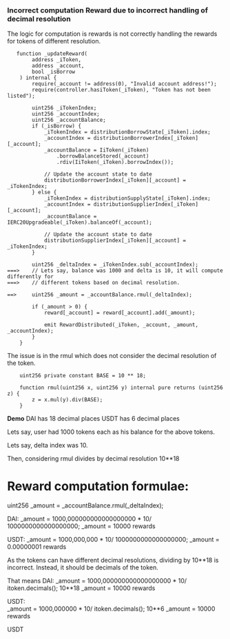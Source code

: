 ### Incorrect computation Reward due to incorrect handling of decimal resolution ###
The logic for computation is rewards is not correctly handling the rewards for tokens of different resolution.
```
   function _updateReward(
        address _iToken,
        address _account,
        bool _isBorrow
    ) internal {
        require(_account != address(0), "Invalid account address!");
        require(controller.hasiToken(_iToken), "Token has not been listed");

        uint256 _iTokenIndex;
        uint256 _accountIndex;
        uint256 _accountBalance;
        if (_isBorrow) {
            _iTokenIndex = distributionBorrowState[_iToken].index;
            _accountIndex = distributionBorrowerIndex[_iToken][_account];
            _accountBalance = IiToken(_iToken)
                .borrowBalanceStored(_account)
                .rdiv(IiToken(_iToken).borrowIndex());

            // Update the account state to date
            distributionBorrowerIndex[_iToken][_account] = _iTokenIndex;
        } else {
            _iTokenIndex = distributionSupplyState[_iToken].index;
            _accountIndex = distributionSupplierIndex[_iToken][_account];
            _accountBalance = IERC20Upgradeable(_iToken).balanceOf(_account);

            // Update the account state to date
            distributionSupplierIndex[_iToken][_account] = _iTokenIndex;
        }

        uint256 _deltaIndex = _iTokenIndex.sub(_accountIndex);
===>    // Lets say, balance was 1000 and delta is 10, it will compute differently for
===>    // different tokens based on decimal resolution.

==>     uint256 _amount = _accountBalance.rmul(_deltaIndex);

        if (_amount > 0) {
            reward[_account] = reward[_account].add(_amount);

            emit RewardDistributed(_iToken, _account, _amount, _accountIndex);
        }
    }
```
The issue is in the rmul which does not consider the decimal resolution of the token.

```
    uint256 private constant BASE = 10 ** 18;

    function rmul(uint256 x, uint256 y) internal pure returns (uint256 z) {
        z = x.mul(y).div(BASE);
    }
```


**Demo**
DAI has 18 decimal places
USDT has 6 decimal places

Lets say, user had 1000 tokens each as his balance for the above tokens.

Lets say, delta index was 10.

Then, considering rmul divides by decimal resolution 10**18

Reward computation formulae:
============================
uint256 _amount = _accountBalance.rmul(_deltaIndex);

DAI:
  _amount = 1000,000000000000000000 * 10/ 1000000000000000000;
  _amount = 10000 rewards
  
USDT:
  _amount = 1000,000,000 * 10/ 1000000000000000000;
  _amount = 0.00000001 rewards 
 
As the tokens can have different decimal resolutions, dividing by 10**18 is incorrect. Instead, it should be decimals of the token.

That means
DAI:
  _amount = 1000,000000000000000000 * 10/ itoken.decimals(); 10**18
  _amount = 10000 rewards
  
USDT:    
  _amount = 1000,000000 * 10/ itoken.decimals(); 10**6
  _amount = 10000 rewards





USDT

